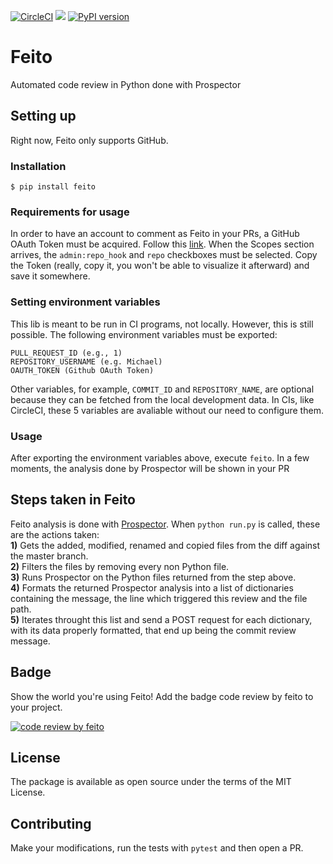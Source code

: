 [![CircleCI](https://circleci.com/gh/magrathealabs/feito.svg?style=shield&circle-token=7ca1c63859e4f72f377a16e2e2f817e1b097c919)](https://circleci.com/gh/magrathealabs/feito)
<a href="https://codeclimate.com/github/magrathealabs/feito/maintainability"><img src="https://api.codeclimate.com/v1/badges/57b6a6aab2f6c67de971/maintainability" /></a>
[![PyPI version](https://badge.fury.io/py/feito.svg)](https://badge.fury.io/py/feito)

# Feito

Automated code review in Python done with Prospector

## Setting up

Right now, Feito only supports GitHub.

### Installation

`$ pip install feito`

### Requirements for usage

In order to have an account to comment as Feito in your PRs, a GitHub OAuth Token must be acquired. Follow this [link](https://help.github.com/articles/creating-a-personal-access-token-for-the-command-line/#creating-a-token). When the Scopes section arrives, the `admin:repo_hook` and `repo` checkboxes must be selected. Copy the Token (really, copy it, you won't be able to visualize it afterward) and save it somewhere.

### Setting environment variables

This lib is meant to be run in CI programs, not locally. However, this is still possible.
The following environment variables must be exported:

```
PULL_REQUEST_ID (e.g., 1)
REPOSITORY_USERNAME (e.g. Michael)
OAUTH_TOKEN (Github OAuth Token)
```

Other variables, for example, `COMMIT_ID` and `REPOSITORY_NAME`, are optional because they can be fetched from the local development data. In CIs, like CircleCI, these 5 variables are avaliable without our need to configure them.

### Usage

After exporting the environment variables above, execute `feito`. In a few moments, the analysis done by Prospector will be shown in your PR

## Steps taken in Feito

Feito analysis is done with [Prospector](https://github.com/landscapeio/prospector). When `python run.py` is called, these are the actions taken:<br>
**1)** Gets the added, modified, renamed and copied files from the diff against the master branch.<br>
**2)** Filters the files by removing every non Python file.<br>
**3)** Runs Prospector on the Python files returned from the step above.<br>
**4)** Formats the returned Prospector analysis into a list of dictionaries containing the message, the line which triggered this review and the file path.<br>
**5)** Iterates throught this list and send a POST request for each dictionary, with its data properly formatted, that end up being the commit review message.


## Badge

Show the world you're using Feito! Add the badge code review by feito to your project.

[![code review by feito](https://img.shields.io/badge/code%20review%20by-feito-blue.svg)](https://github.com/magrathealabs/feito)

## License

The package is available as open source under the terms of the MIT License.


## Contributing

Make your modifications, run the tests with `pytest` and then open a PR.
